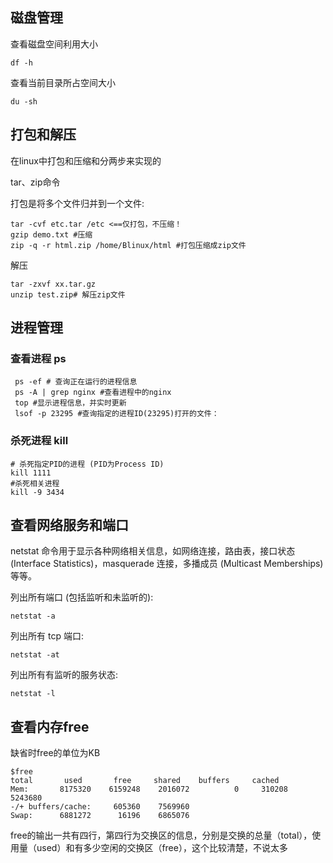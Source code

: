## 磁盘管理

查看磁盘空间利用大小

```
df -h
```

查看当前目录所占空间大小

```
du -sh
```

## 打包和解压

在linux中打包和压缩和分两步来实现的

tar、zip命令

打包是将多个文件归并到一个文件:

```shell
tar -cvf etc.tar /etc <==仅打包，不压缩！
gzip demo.txt #压缩
zip -q -r html.zip /home/Blinux/html #打包压缩成zip文件
```

解压

```shell
tar -zxvf xx.tar.gz
unzip test.zip# 解压zip文件
```

## 进程管理

### 查看进程 ps

```shell
 ps -ef	# 查询正在运行的进程信息
 ps -A | grep nginx #查看进程中的nginx
 top #显示进程信息，并实时更新
 lsof -p 23295 #查询指定的进程ID(23295)打开的文件：
```

### 杀死进程 kill

```shell
# 杀死指定PID的进程 (PID为Process ID)
kill 1111
#杀死相关进程
kill -9 3434
```

## 查看网络服务和端口

netstat 命令用于显示各种网络相关信息，如网络连接，路由表，接口状态 (Interface Statistics)，masquerade 连接，多播成员 (Multicast Memberships) 等等。

列出所有端口 (包括监听和未监听的):

```
netstat -a

```

列出所有 tcp 端口:

```
netstat -at

```

列出所有有监听的服务状态:

```
netstat -l
```

## 查看内存free

缺省时free的单位为KB

```shell
$free
total       used       free     shared    buffers     cached
Mem:       8175320    6159248    2016072          0     310208    5243680
-/+ buffers/cache:     605360    7569960
Swap:      6881272      16196    6865076
```

free的输出一共有四行，第四行为交换区的信息，分别是交换的总量（total），使用量（used）和有多少空闲的交换区（free），这个比较清楚，不说太多